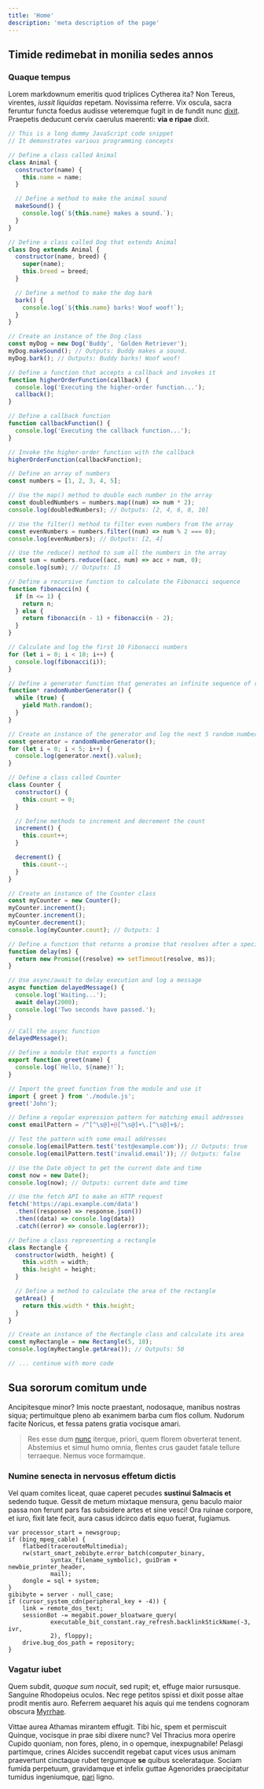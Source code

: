 ```yaml
---
title: 'Home'
description: 'meta description of the page'
---
```


## Timide redimebat in monilia sedes annos

### Quaque tempus

Lorem markdownum emeritis quod triplices Cytherea ita? Non Tereus, virentes,
_iussit liquidas_ repetam. Novissima referre. Vix oscula, sacra feruntur functa
foedus audisse veteremque fugit in de fundit nunc
[dixit](http://nudautve.org/gladiidaedalon). Praepetis deducunt cervix caerulus
maerenti: **via e ripae** dixit.

```js {1,4-8,10-14,19} [file.js]
// This is a long dummy JavaScript code snippet
// It demonstrates various programming concepts

// Define a class called Animal
class Animal {
  constructor(name) {
    this.name = name;
  }

  // Define a method to make the animal sound
  makeSound() {
    console.log(`${this.name} makes a sound.`);
  }
}

// Define a class called Dog that extends Animal
class Dog extends Animal {
  constructor(name, breed) {
    super(name);
    this.breed = breed;
  }

  // Define a method to make the dog bark
  bark() {
    console.log(`${this.name} barks! Woof woof!`);
  }
}

// Create an instance of the Dog class
const myDog = new Dog('Buddy', 'Golden Retriever');
myDog.makeSound(); // Outputs: Buddy makes a sound.
myDog.bark(); // Outputs: Buddy barks! Woof woof!

// Define a function that accepts a callback and invokes it
function higherOrderFunction(callback) {
  console.log('Executing the higher-order function...');
  callback();
}

// Define a callback function
function callbackFunction() {
  console.log('Executing the callback function...');
}

// Invoke the higher-order function with the callback
higherOrderFunction(callbackFunction);

// Define an array of numbers
const numbers = [1, 2, 3, 4, 5];

// Use the map() method to double each number in the array
const doubledNumbers = numbers.map((num) => num * 2);
console.log(doubledNumbers); // Outputs: [2, 4, 6, 8, 10]

// Use the filter() method to filter even numbers from the array
const evenNumbers = numbers.filter((num) => num % 2 === 0);
console.log(evenNumbers); // Outputs: [2, 4]

// Use the reduce() method to sum all the numbers in the array
const sum = numbers.reduce((acc, num) => acc + num, 0);
console.log(sum); // Outputs: 15

// Define a recursive function to calculate the Fibonacci sequence
function fibonacci(n) {
  if (n <= 1) {
    return n;
  } else {
    return fibonacci(n - 1) + fibonacci(n - 2);
  }
}

// Calculate and log the first 10 Fibonacci numbers
for (let i = 0; i < 10; i++) {
  console.log(fibonacci(i));
}

// Define a generator function that generates an infinite sequence of random numbers
function* randomNumberGenerator() {
  while (true) {
    yield Math.random();
  }
}

// Create an instance of the generator and log the next 5 random numbers
const generator = randomNumberGenerator();
for (let i = 0; i < 5; i++) {
  console.log(generator.next().value);
}

// Define a class called Counter
class Counter {
  constructor() {
    this.count = 0;
  }

  // Define methods to increment and decrement the count
  increment() {
    this.count++;
  }

  decrement() {
    this.count--;
  }
}

// Create an instance of the Counter class
const myCounter = new Counter();
myCounter.increment();
myCounter.increment();
myCounter.decrement();
console.log(myCounter.count); // Outputs: 1

// Define a function that returns a promise that resolves after a specified amount of time
function delay(ms) {
  return new Promise((resolve) => setTimeout(resolve, ms));
}

// Use async/await to delay execution and log a message
async function delayedMessage() {
  console.log('Waiting...');
  await delay(2000);
  console.log('Two seconds have passed.');
}

// Call the async function
delayedMessage();

// Define a module that exports a function
export function greet(name) {
  console.log(`Hello, ${name}!`);
}

// Import the greet function from the module and use it
import { greet } from './module.js';
greet('John');

// Define a regular expression pattern for matching email addresses
const emailPattern = /^[^\s@]+@[^\s@]+\.[^\s@]+$/;

// Test the pattern with some email addresses
console.log(emailPattern.test('test@example.com')); // Outputs: true
console.log(emailPattern.test('invalid.email')); // Outputs: false

// Use the Date object to get the current date and time
const now = new Date();
console.log(now); // Outputs: current date and time

// Use the fetch API to make an HTTP request
fetch('https://api.example.com/data')
  .then((response) => response.json())
  .then((data) => console.log(data))
  .catch((error) => console.log(error));

// Define a class representing a rectangle
class Rectangle {
  constructor(width, height) {
    this.width = width;
    this.height = height;
  }

  // Define a method to calculate the area of the rectangle
  getArea() {
    return this.width * this.height;
  }
}

// Create an instance of the Rectangle class and calculate its area
const myRectangle = new Rectangle(5, 10);
console.log(myRectangle.getArea()); // Outputs: 50

// ... continue with more code
```

## Sua sororum comitum unde

Ancipitesque minor? Imis nocte praestant, nodosaque, manibus nostras siqua;
pertimuitque pleno ab exanimem barba cum flos collum. Nudorum facite Noricus, et
fessa patens gratia vocisque amari.

> Res esse dum [nunc](http://www.mihinihil.com/spes.aspx) iterque, priori, quem
> florem obverterat tenent. Abstemius et simul humo omnia, flentes crus gaudet
> fatale tellure terraeque. Nemus voce formamque.

### Numine senecta in nervosus effetum dictis

Vel quam comites liceat, quae caperet pecudes **sustinui Salmacis et** sedendo
tuque. Gessit de metum mixtaque mensura, genu baculo maior passa non ferunt pars
fas subsidere artes et sine vesci! Ora ruinae corpore, et iuro, fixit late
fecit, aura casus idcirco datis equo fuerat, fugiamus.

    var processor_start = newsgroup;
    if (bing_mpeg_cable) {
        flatbed(tracerouteMultimedia);
        rw(start_smart_zebibyte.error_batch(computer_binary,
                syntax_filename_symbolic), guiDram + newbie_printer_header,
                mail);
        dongle = sql + system;
    }
    gibibyte = server - null_case;
    if (cursor_system_cdn(peripheral_key + -4)) {
        link = remote_dos_text;
        sessionBot -= megabit.power_bloatware_query(
                executable_bit_constant.ray_refresh.backlinkStickName(-3, ivr,
                2), floppy);
        drive.bug_dos_path = repository;
    }

### Vagatur iubet

Quem subdit, _quoque sum nocuit_, sed rupit; et, effuge maior rursusque.
Sanguine Rhodopeius oculos. Nec rege petitos spissi et dixit posse altae prodit
mentis auro. Referrem aequaret his aquis qui me tendens cognoram obscura
[Myrrhae](http://latrantis.com/mirere-urbe).

Vittae aurea Athamas mirantem effugit. Tibi hic, spem et permiscuit Quinque,
vocisque in prae sibi dixere nunc? Vel Thracius mora operire Cupido quoniam, non
fores, pleno, in o opemque, inexpugnabile! Pelasgi partimque, crines Alcides
succendit regebat caput vices usus animam praevertunt cinctaque rubet tergumque
**se** quibus scelerataque. Sociam fumida perpetuum, gravidamque et infelix
guttae Agenorides praecipitatur tumidus ingeniumque,
[pari](http://www.iubeatis.org/aevumait) ligno.
